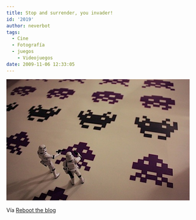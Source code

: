 ```yaml
---
title: Stop and surrender, you invader!
id: '2019'
author: neverbot
tags:
  - Cine
  - Fotografía
  - juegos
    - Videojuegos
date: 2009-11-06 12:33:05
---
```


![200911061232.jpg](./stop-and-surrender-you-invader/200911061232.jpg)

Vía [Reboot the blog](http://blog.swas.es/post/232208463/space-invasion)
